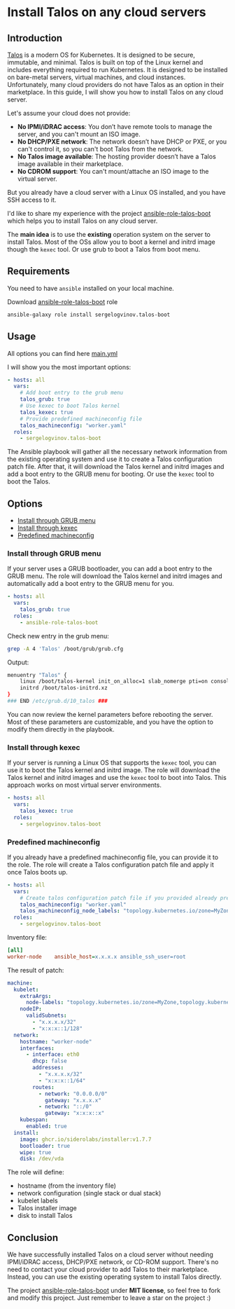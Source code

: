 # Install Talos on any cloud servers

## Introduction

[Talos](https://talos.dev) is a modern OS for Kubernetes.
It is designed to be secure, immutable, and minimal. Talos is built on top of the Linux kernel and includes everything required to run Kubernetes.
It is designed to be installed on bare-metal servers, virtual machines, and cloud instances.
Unfortunately, many cloud providers do not have Talos as an option in their marketplace.
In this guide, I will show you how to install Talos on any cloud server.

Let's assume your cloud does not provide:

* __No IPMI/iDRAC access__: You don’t have remote tools to manage the server, and you can't mount an ISO image.
* __No DHCP/PXE network__: The network doesn’t have DHCP or PXE, or you can't control it, so you can't boot Talos from the network.
* __No Talos image available__: The hosting provider doesn’t have a Talos image available in their marketplace.
* __No CDROM support__: You can't mount/attache an ISO image to the virtual server.

But you already have a cloud server with a Linux OS installed, and you have SSH access to it.

I'd like to share my experience with the project [ansible-role-talos-boot](https://github.com/sergelogvinov/ansible-role-talos-boot) which helps you to install Talos on any cloud server.

The __main idea__ is to use the __existing__ operation system on the server to install Talos.
Most of the OSs allow you to boot a kernel and initrd image though the `kexec` tool.
Or use grub to boot a Talos from boot menu.

## Requirements

You need to have `ansible` installed on your local machine.

Download [ansible-role-talos-boot](https://github.com/sergelogvinov/ansible-role-talos-boot) role

```bash
ansible-galaxy role install sergelogvinov.talos-boot
```

## Usage

All options you can find here [main.yml](https://github.com/sergelogvinov/ansible-role-talos-boot/blob/main/defaults/main.yml)

I will show you the most important options:

```yaml
- hosts: all
  vars:
    # Add boot entry to the grub menu
    talos_grub: true
    # Use kexec to boot Talos kernel
    talos_kexec: true
    # Provide predefined machineconfig file
    talos_machineconfig: "worker.yaml"
  roles:
    - sergelogvinov.talos-boot
```

The Ansible playbook will gather all the necessary network information from the existing operating system and use it to create a Talos configuration patch file.
After that, it will download the Talos kernel and initrd images and add a boot entry to the GRUB menu for booting.
Or use the `kexec` tool to boot the Talos.

## Options

* [Install through GRUB menu](#install-through-grub-menu)
* [Install through kexec](#install-through-kexec)
* [Predefined machineconfig](#predefined-machineconfig)

### Install through GRUB menu

If your server uses a GRUB bootloader, you can add a boot entry to the GRUB menu.
The role will download the Talos kernel and initrd images and automatically add a boot entry to the GRUB menu for you.

```yaml
- hosts: all
  vars:
    talos_grub: true
  roles:
    - ansible-role-talos-boot
```

Check new entry in the grub menu:

```bash
grep -A 4 'Talos' /boot/grub/grub.cfg
```

Output:

```bash
menuentry "Talos" {
    linux /boot/talos-kernel init_on_alloc=1 slab_nomerge pti=on console=tty1 console=ttyS0 consoleblank=0 nvme_core.io_timeout=4294967295 printk.devkmsg=on ima_template=ima-ng ima_appraise=fix ima_hash=sha512 talos.platform=metal net.ifnames=0 ip=x.x.x.x::x.x.x.x:255.255.255.0::eth0:off talos.dashboard.disabled=1
    initrd /boot/talos-initrd.xz
}
### END /etc/grub.d/10_talos ###
```

You can now review the kernel parameters before rebooting the server.
Most of these parameters are customizable, and you have the option to modify them directly in the playbook.

### Install through kexec

If your server is running a Linux OS that supports the `kexec` tool, you can use it to boot the Talos kernel and initrd image.
The role will download the Talos kernel and initrd images and use the `kexec` tool to boot into Talos.
This approach works on most virtual server environments.

```yaml
- hosts: all
  vars:
    talos_kexec: true
  roles:
    - sergelogvinov.talos-boot
```

### Predefined machineconfig

If you already have a predefined machineconfig file, you can provide it to the role.
The role will create a Talos configuration patch file and apply it once Talos boots up.

```yaml
- hosts: all
  vars:
    # Create talos configuration patch file if you provided already predefined machineconfig file
    talos_machineconfig: "worker.yaml"
    talos_machineconfig_node_labels: "topology.kubernetes.io/zone=MyZone,topology.kubernetes.io/region=MaRegion"
  roles:
    - sergelogvinov.talos-boot
```

Inventory file:

```ini
[all]
worker-node    ansible_host=x.x.x.x ansible_ssh_user=root
```

The result of patch:

```yaml
machine:
  kubelet:
    extraArgs:
      node-labels: "topology.kubernetes.io/zone=MyZone,topology.kubernetes.io/region=MaRegion"
    nodeIP:
      validSubnets:
        - "x.x.x.x/32"
        - "x:x:x::1/128"
  network:
    hostname: "worker-node"
    interfaces:
      - interface: eth0
        dhcp: false
        addresses:
          - "x.x.x.x/32"
          - "x:x:x::1/64"
        routes:
          - network: "0.0.0.0/0"
            gateway: "x.x.x.x"
          - network: "::/0"
            gateway: "x:x:x::x"
    kubespan:
      enabled: true
  install:
    image: ghcr.io/siderolabs/installer:v1.7.7
    bootloader: true
    wipe: true
    disk: /dev/vda
```

The role will define:
* hostname (from the inventory file)
* network configuration (single stack or dual stack)
* kubelet labels
* Talos installer image
* disk to install Talos

## Conclusion

We have successfully installed Talos on a cloud server without needing IPMI/iDRAC access, DHCP/PXE network, or CD-ROM support.
There's no need to contact your cloud provider to add Talos to their marketplace.
Instead, you can use the existing operating system to install Talos directly.

The project [ansible-role-talos-boot](https://github.com/sergelogvinov/ansible-role-talos-boot) under __MIT license__, so feel free to fork and modify this project. Just remember to leave a star on the project :)
